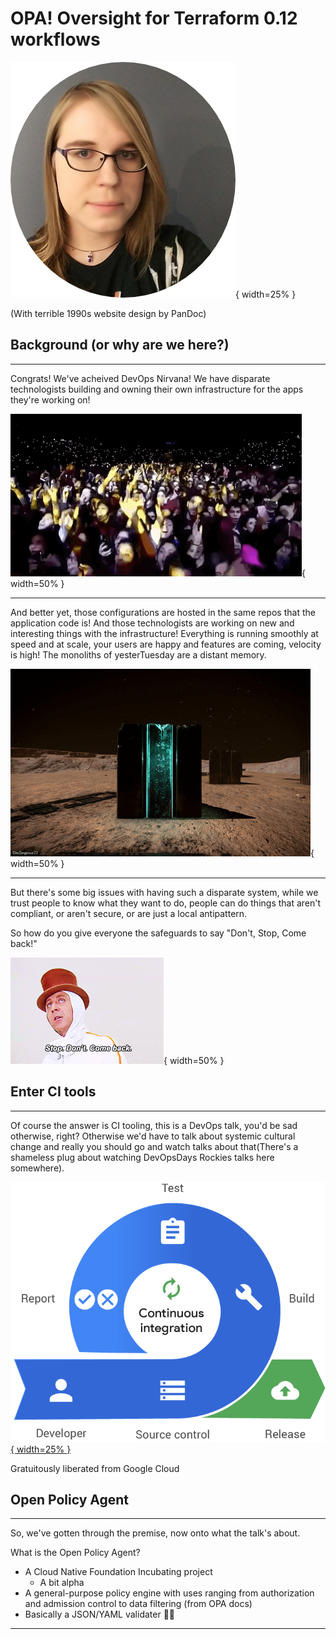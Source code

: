 # OPA! Oversight for Terraform 0.12 workflows

![Presented by Erin Atkinson!](assets/erin.png){ width=25% }

(With terrible 1990s website design by PanDoc)

## Background (or why are we here?)

---

Congrats! We've acheived DevOps Nirvana! We have disparate technologists building and owning their own infrastructure for the apps they're working on! 

![If this isn't your technology department, come talk to me.](assets/crowd.gif){ width=50% }

---

And better yet, those configurations are hosted in the same repos that the application code is! And those technologists are working on new and interesting things with the infrastructure!  Everything is running smoothly at speed and at scale, your users are happy and features are coming, velocity is high! The monoliths of yesterTuesday are a distant memory.

![Last Tuesday, before a code freeze](assets/monolith.gif){ width=50% }

---

But there's some big issues with having such a disparate system, while we trust people to know what they want to do, people can do things that aren't compliant, or aren't secure, or are just a local antipattern.

So how do you give everyone the safeguards to say "Don't, Stop, Come back!"

![Paraphrasing of course](assets/stop.gif){ width=50% }

## Enter CI tools

---

Of course the answer is CI tooling, this is a DevOps talk, you'd be sad otherwise, right? Otherwise we'd have to talk about systemic cultural change and really you should go and watch talks about that(There's a shameless plug about watching DevOpsDays Rockies talks here somewhere).

[![Continuous integration image](assets/gratuitously_stolen_from_google.png){ width=25% }](https://www.youtube.com/channel/UCwFMoE8ew8lGHQXuiA3fy2A)<figcaption>Gratuitously liberated from Google Cloud</figcaption>

## Open Policy Agent

---

So, we've gotten through the premise, now onto what the talk's about.

What is the Open Policy Agent?

* A Cloud Native Foundation Incubating project
  * A bit alpha
* A general-purpose policy engine with uses ranging from authorization and admission control to data filtering (from OPA docs)
* Basically a JSON/YAML validater 🤷‍♀️


---

